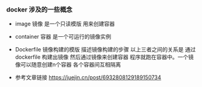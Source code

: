 
### docker 涉及的一些概念
- image 镜像 是一个只读模版 用来创建容器
- container 容器 是一个可运行的镜像实例
- Dockerfile 镜像构建的模版 描述镜像构建的步骤
以上三者之间的关系是 通过dockerfile 构建出镜像 然后通过镜像来创建容器 程序就跑在容器中。一个镜像可以随意创建n个容器 各个容器间互相隔离

- 参考文章链接 https://juejin.cn/post/6932808129189150734